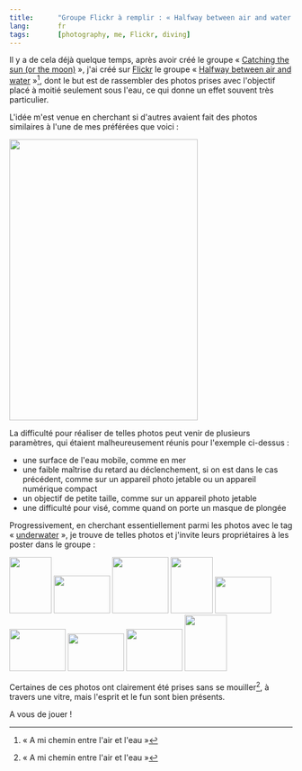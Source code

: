 ```yaml
---
title:      "Groupe Flickr à remplir : « Halfway between air and water »"
lang:       fr
tags:       [photography, me, Flickr, diving]
---
```


Il y a de cela déjà quelque temps, après avoir créé le groupe « [Catching the sun (or the moon)](/2005/06/attrapez-le-soleil.html) », j'ai créé sur [Flickr](https://www.flickr.com/) le groupe « [Halfway between air and water](https://www.flickr.com/groups/halfway_air_water/) »[^1], dont le but est de rassembler des photos prises avec l'objectif placé à moitié seulement sous l'eau, ce qui donne un effet souvent très particulier.

[^1]: « A mi chemin entre l'air et l'eau »

L'idée m'est venue en cherchant si d'autres avaient fait des photos similaires à l'une de mes préférées que voici :

<a href="https://www.flickr.com/photos/nicolas-hoizey/3057318/in/set-165968/"><img src="https://static.flickr.com/1/3057318_00e187c2fd.jpg" width="335" height="500" /></a>

La difficulté pour réaliser de telles photos peut venir de plusieurs paramètres, qui étaient malheureusement réunis pour l'exemple ci-dessus :

- une surface de l'eau mobile, comme en mer
- une faible maîtrise du retard au déclenchement, si on est dans le cas précédent, comme sur un appareil photo jetable ou un appareil numérique compact
- un objectif de petite taille, comme sur un appareil photo jetable
- une difficulté pour visé, comme quand on porte un masque de plongée

Progressivement, en cherchant essentiellement parmi les photos avec le tag « [underwater](https://www.flickr.com/photos/tags/underwater/interesting/) », je trouve de telles photos et j'invite leurs propriétaires à les poster dans le groupe :

<a href="https://www.flickr.com/photos/edfladung/33942211/in/pool-halfway_air_water/"><img src="https://static.flickr.com/22/33942211_65440f27ef_t.jpg" height="100" width="75"></a>
<a href="https://www.flickr.com/photos/gliderking/73011500/in/pool-halfway_air_water/"><img src="https://static.flickr.com/20/73011500_de52c572f3_t.jpg" height="67" width="100"></a>
<a href="https://www.flickr.com/photos/14684343@N00/66884193/in/pool-halfway_air_water/"><img src="https://static.flickr.com/26/66884193_7e8e37ccf2_t.jpg" height="100" width="100"></a>
<a href="https://www.flickr.com/photos/23139253@N00/31273805/in/pool-halfway_air_water/"><img src="https://static.flickr.com/21/31273805_284b421896_t.jpg" height="100" width="75"></a>
<a href="https://www.flickr.com/photos/kelsana/42243619/in/pool-halfway_air_water/"><img src="https://static.flickr.com/28/42243619_a6952b17f5_t.jpg" height="65" width="100"></a>
<a href="https://www.flickr.com/photos/collingrady/3373184/in/pool-halfway_air_water/"><img src="https://static.flickr.com/3/3373184_f01bf60689_t.jpg" height="75" width="100"></a>
<a href="https://www.flickr.com/photos/jjay/35959562/in/pool-halfway_air_water/"><img src="https://static.flickr.com/26/35959562_1634ba8528_t.jpg" height="67" width="100"></a>
<a href="https://www.flickr.com/photos/gehrke/38604445/in/pool-halfway_air_water/"><img src="https://static.flickr.com/30/38604445_22c907d487_t.jpg" height="75" width="100"></a>
<a href="https://www.flickr.com/photos/gehrke/5377597/in/pool-halfway_air_water/"><img src="https://static.flickr.com/5/5377597_a88c1e97e2_t.jpg" height="100" width="75"></a>

Certaines de ces photos ont clairement été prises sans se mouiller[^1], à travers une vitre, mais l'esprit et le fun sont bien présents.

A vous de jouer !


[^1]: Désolé, jeu de mots laid
